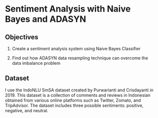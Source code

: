 # Sentiment Analysis with Naive Bayes and ADASYN

## Objectives

1.  Create a sentiment analysis system using Naive Bayes Classifier

2. Find out how ADASYN data resampling technique can overcome the data imbalance problem

## Dataset

I use the IndoNLU SmSA dataset created by Purwarianti and Crisdayanti in 2019. This dataset is a collection of comments and reviews in Indonesian obtained from various online platforms such as Twitter, Zomato, and TripAdvisor. The dataset includes three possible sentiments: positive, negative, and neutral.
